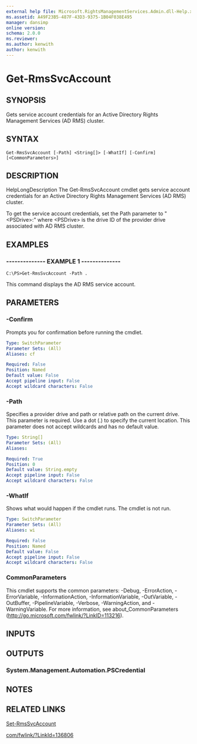 ```yaml
---
external help file: Microsoft.RightsManagementServices.Admin.dll-Help.xml
ms.assetid: A49F23B5-487F-43D3-9375-1B04F038E495
manager: dansimp
online version: 
schema: 2.0.0
ms.reviewer:
ms.author: kenwith
author: kenwith
---
```


# Get-RmsSvcAccount

## SYNOPSIS
Gets service account credentials for an Active Directory Rights Management Services (AD RMS) cluster.

## SYNTAX

```
Get-RmsSvcAccount [-Path] <String[]> [-WhatIf] [-Confirm] [<CommonParameters>]
```

## DESCRIPTION
HelpLongDescription The Get-RmsSvcAccount cmdlet gets service account credentials for an Active Directory Rights Management Services (AD RMS) cluster.



To get the service account credentials, set the Path parameter to "\<PSDrive\>:\" where \<PSDrive\> is the drive ID of the provider drive associated with AD RMS cluster.

## EXAMPLES

### --------------  EXAMPLE 1 --------------
```
C:\PS>Get-RmsSvcAccount -Path .
```

This command displays the AD RMS service account.

## PARAMETERS

### -Confirm
Prompts you for confirmation before running the cmdlet.

```yaml
Type: SwitchParameter
Parameter Sets: (All)
Aliases: cf

Required: False
Position: Named
Default value: False
Accept pipeline input: False
Accept wildcard characters: False
```

### -Path
Specifies a provider drive and path or relative path on the current drive.
This parameter is required.
Use a dot (.) to specify the current location.
This parameter does not accept wildcards and has no default value.

```yaml
Type: String[]
Parameter Sets: (All)
Aliases: 

Required: True
Position: 0
Default value: String.empty
Accept pipeline input: False
Accept wildcard characters: False
```

### -WhatIf
Shows what would happen if the cmdlet runs.
The cmdlet is not run.

```yaml
Type: SwitchParameter
Parameter Sets: (All)
Aliases: wi

Required: False
Position: Named
Default value: False
Accept pipeline input: False
Accept wildcard characters: False
```

### CommonParameters
This cmdlet supports the common parameters: -Debug, -ErrorAction, -ErrorVariable, -InformationAction, -InformationVariable, -OutVariable, -OutBuffer, -PipelineVariable, -Verbose, -WarningAction, and -WarningVariable. For more information, see about_CommonParameters (http://go.microsoft.com/fwlink/?LinkID=113216).

## INPUTS

## OUTPUTS

### System.Management.Automation.PSCredential

## NOTES

## RELATED LINKS

[Set-RmsSvcAccount](./Set-RmsSvcAccount.md)

[com/fwlink/?LinkId=136806](00000000-0000-0000-0000-000000000000)

